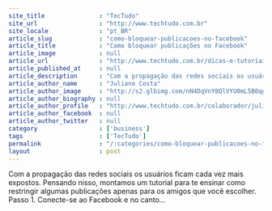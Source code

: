 ```yaml
---
site_title               : "TecTudo"
site_url                 : "http://www.techtudo.com.br"
site_locale              : "pt_BR"
article_slug             : "como-bloquear-publicacoes-no-facebook"
article_title            : "Como bloquear publicações no Facebook"
article_image            : null
article_url              : "http://www.techtudo.com.br/dicas-e-tutoriais/noticia/2012/03/como-bloquear-publicacoes-no-facebook.html"
article_published_at     : null
article_description      : "Com a propagação das redes sociais os usuários ficam cada vez mais expostos. Pensando nisso, montamos um tutorial para te ensinar como restringir algumas publicações apenas para os amigos que você escolher.  Passo 1. Conecte-se ao Facebook e no canto..."
article_author_name      : "Juliane Costa"
article_author_image     : "http://s2.glbimg.com/nN4DqVnY8QlVYU0mL5B0qgXTz9w=/30x30/s2.glbimg.com/4FeiyRyg2_TGyapBqivgpmzr_wE=/0x0:75x75/75x75/s.glbimg.com/po/tt2/f/original/2013/01/21/ass-tt.png"
article_author_biography : null
article_author_profile   : "http://www.techtudo.com.br/colaborador/juliane-costa.html"
article_author_facebook  : null
article_author_twitter   : null
category                 : ['business']
tags                     : ['TecTudo']
permalink                : "/:categories/como-bloquear-publicacoes-no-facebook/"
layout                   : post
---
```


Com a propagação das redes sociais os usuários ficam cada vez mais expostos. Pensando nisso, montamos um tutorial para te ensinar como restringir algumas publicações apenas para os amigos que você escolher.  Passo 1. Conecte-se ao Facebook e no canto...
